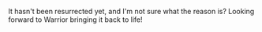 It hasn't been resurrected yet, and I'm not sure what the reason is? Looking forward to Warrior bringing it back to life!